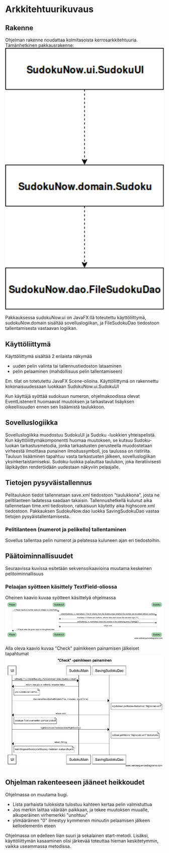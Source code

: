 # Arkkitehtuurikuvaus
## Rakenne
Ohjelman rakenne noudattaa kolmitasoista kerrosarkkitehtuuria. Tämänhetkinen pakkausrakenne:
<img src="https://raw.githubusercontent.com/VirtualAkseli/ot-harjoitustyo/master/dokumentointi/ot_6_dia.png" alt="Arkkitehtuurikuvaus" width="700">

Pakkauksessa sudokuNow.ui on JavaFX:llä toteutettu käyttöliittymä, sudokuNow.domain sisältää sovelluslogiikan, ja FileSudokuDao tiedostoon tallentamisesta vastaavan logiikan. 



## Käyttöliittymä
Käyttöliittymä sisältää 2 erilaista näkymää
- uuden pelin valinta tai tallennustiedoston lataaminen
- pelin pelaaminen (mahdollisuus pelin tallentamiseen)

Em. tilat on totetutettu JavaFX Scene-olioina. Käyttöliittymä on rakennettu kokonaisuudessaan luokkaan SudokuNow.ui.SudokuUI

Kun käyttäjä syöttää sudokuun numeron, ohjelmakoodissa olevat EventListenerit huomaavat muutoksen ja tarkastavat lisäyksen oikeellisuuden ennen sen lisäämistä taulukkoon.

## Sovelluslogiikka 
Sovelluslogiikka muodostuu SudokuUI ja Sudoku -luokkien yhteispelistä. Kun käyttöliittymäkomponentti huomaa muutoksen, se kutsuu Sudoku-luokan tarkastusmetodia, jonka tarkastusten perusteella muodostetaan virheestä ilmoittava punainen ilmoitussymboli, jos taulussa on ristiriita. Tauluun lisääminen tapahtuu vasta tarkastusten jälkeen, sovelluslogiikan yksinkertaistamiseksi. Sudoku-luokka palauttaa taulukon, joka iteratiivisesti läpikäyden renderöidään uudestaan näkyviin pelaajalle.

## Tietojen pysyväistallennus
Pelitaulukon tiedot tallennetaan save.xml tiedostoon "taulukkona", josta ne pelitilanteen ladatessa saadaan takaisin. Tallennushetkellä kulunut aika tallennetaan time.xml tiedostoon, ratkaisuun käytetty aika highscore.xml tiedostoon. Pakkauksen SudokuNow.dao luokka SavingSudokuDao vastaa tietojen pysyäistallentamisesta.

### Pelitilanteen (numerot ja pelikello) tallentaminen
Sovellus tallentaa pelin numerot ja pelatessa kuluneen ajan eri tiedostoihin.

## Päätoiminnallisuudet 
Seuraavissa kuvissa esitetään sekvenssikaavioina muutama keskeinen pelitoiminnallisuus
### Pelaajan syötteen käsittely TextField-oliossa
Oheinen kaavio kuvaa syötteen käsittelyä ohjelmassa
<img src="https://github.com/VirtualAkseli/ot-harjoitustyo/blob/master/dokumentointi/sequence_setSudoku.png?raw=true">

Alla oleva kaavio kuvaa "Check" painikkeen painamisen jälkeiset tapahtumat
<img src="https://github.com/VirtualAkseli/ot-harjoitustyo/blob/master/dokumentointi/_Check_%20-painikkeen%20painaminen%20(3).png?raw=true">

## Ohjelman rakenteeseen jääneet heikkoudet
Ohjelmassa on muutama bugi.
- Lista parhaista tuloksista tulostuu kahteen kertaa pelin valmistuttua
- Jos merkin laittaa väärään paikkaan, ja tekee muutoksen muualle, alkuperäinen virhemerkki "unohtuu"
- ylimääräinen "0" ilmestyy kymmenen minuutin pelaamisen jälkeen kelloelementin eteen

Ohjelmassa on edelleen liian suuri ja sekalainen start-metodi. Lisäksi, käyttöliittymän kasaaminen olisi järkevää toteuttaa hieman keskitetymmin, vaikka useammassa metodissa.
